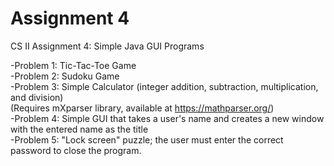 # Assignment 4
CS II Assignment 4: Simple Java GUI Programs

-Problem 1: Tic-Tac-Toe Game  
-Problem 2: Sudoku Game  
-Problem 3: Simple Calculator (integer addition, subtraction, multiplication, and division)  
  (Requires mXparser library, available at https://mathparser.org/)  
-Problem 4: Simple GUI that takes a user's name and creates a new window with the entered name as the title  
-Problem 5: "Lock screen" puzzle; the user must enter the correct password to close the program.  
